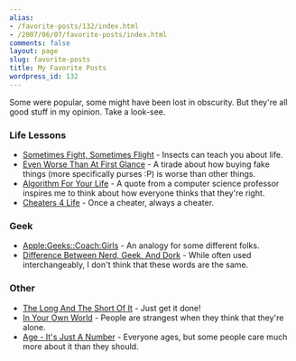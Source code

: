 ```yaml
---
alias:
- /favorite-posts/132/index.html
- /2007/06/07/favorite-posts/index.html
comments: false
layout: page
slug: favorite-posts
title: My Favorite Posts
wordpress_id: 132
---
```


Some were popular, some might have been lost in obscurity. But they're all good stuff in my opinion. Take a look-see.


### Life Lessons
  * [Sometimes Fight, Sometimes Flight](/sometimes-fight-sometimes-flight/) - Insects can teach you about life.
  * [Even Worse Than At First Glance](/even-worse-than-at-first-glance/) - A tirade about how buying fake things (more specifically purses :P) is worse than other things.
  * [Algorithm For Your Life](/algorithm-for-your-life/) - A quote from a computer science professor inspires me to think about how everyone thinks that they're right.
  * [Cheaters 4 Life](/cheaters-4-life/) - Once a cheater, always a cheater.

### Geek
  * [Apple:Geeks::Coach:Girls](/applegeeks-coachgirls/) - An analogy for some different folks.
  * [Difference Between Nerd, Geek, And Dork](/difference-between-nerd-geek-and-dork/) - While often used interchangeably, I don't think that these words are the same.

### Other
  * [The Long And The Short Of It](/the-long-and-short-of-it/) - Just get it done!
  * [In Your Own World](/in-your-own-world/) - People are strangest when they think that they're alone.
  * [Age - It's Just A Number](/age-its-just-a-number/) - Everyone ages, but some people care much more about it than they should.


